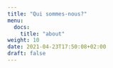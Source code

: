 ```yaml
---
title: "Qui sommes-nous?"
menu:
  docs:
    title: "about"
weight: 10
date: 2021-04-23T17:50:08+02:00
draft: false
---
```


